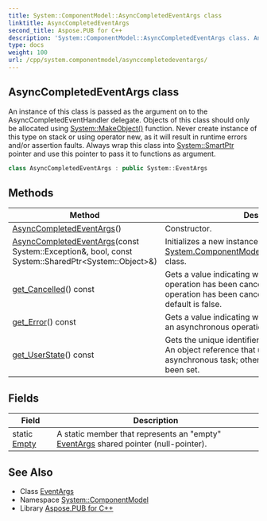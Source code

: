 ```yaml
---
title: System::ComponentModel::AsyncCompletedEventArgs class
linktitle: AsyncCompletedEventArgs
second_title: Aspose.PUB for C++
description: 'System::ComponentModel::AsyncCompletedEventArgs class. An instance of this class is passed as the argument on to the AsyncCompletedEventHandler delegate. Objects of this class should only be allocated using System::MakeObject() function. Never create instance of this type on stack or using operator new, as it will result in runtime errors and/or assertion faults. Always wrap this class into System::SmartPtr pointer and use this pointer to pass it to functions as argument in C++.'
type: docs
weight: 100
url: /cpp/system.componentmodel/asynccompletedeventargs/
---
```

## AsyncCompletedEventArgs class


An instance of this class is passed as the argument on to the AsyncCompletedEventHandler delegate. Objects of this class should only be allocated using [System::MakeObject()](../../system/makeobject/) function. Never create instance of this type on stack or using operator new, as it will result in runtime errors and/or assertion faults. Always wrap this class into [System::SmartPtr](../../system/smartptr/) pointer and use this pointer to pass it to functions as argument.

```cpp
class AsyncCompletedEventArgs : public System::EventArgs
```

## Methods

| Method | Description |
| --- | --- |
| [AsyncCompletedEventArgs](./asynccompletedeventargs/)() | Constructor. |
| [AsyncCompletedEventArgs](./asynccompletedeventargs/)(const System::Exception\&, bool, const System::SharedPtr\<System::Object\>\&) | Initializes a new instance of the [System.ComponentModel.AsyncCompletedEventArgs](./) class. |
| [get_Cancelled](./get_cancelled/)() const | Gets a value indicating whether an asynchronous operation has been canceled. true if the background operation has been canceled; otherwise false. The default is false. |
| [get_Error](./get_error/)() const | Gets a value indicating which error occurred during an asynchronous operation. |
| [get_UserState](./get_userstate/)() const | Gets the unique identifier for the asynchronous task. An object reference that uniquely identifies the asynchronous task; otherwise, null if no value has been set. |
## Fields

| Field | Description |
| --- | --- |
| static [Empty](../../system/eventargs/empty/) | A static member that represents an "empty" [EventArgs](../../system/eventargs/) shared pointer (null-pointer). |
## See Also

* Class [EventArgs](../../system/eventargs/)
* Namespace [System::ComponentModel](../)
* Library [Aspose.PUB for C++](../../)
